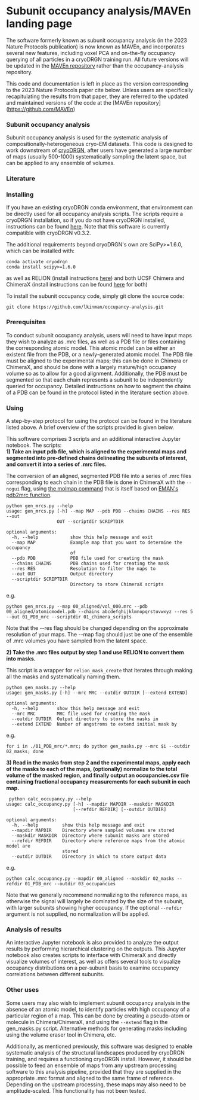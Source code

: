 # Subunit occupancy analysis/MAVEn landing page
The software formerly known as subunit occupancy analysis (in the 2023 Nature Protocols publication) is now known as MAVEn, and incorporates several new features, including voxel PCA and on-the-fly occupancy querying of all particles in a cryoDRGN training run. All future versions will be updated in the [MAVEn repository](https://github.com/lkinman/MAVEn) rather than the occupancy-analysis repository. 

This code and documentation is left in place as the version corresponding to the 2023 Nature Protocols paper cite below. Unless users are specifically recapitulating the results from that paper, they are referred to the updated and maintained versions of the code at the [MAVEn repository] (https://github.com/MAVEn) 


### Subunit occupancy analysis
Subunit occupancy analysis is used for the systematic analysis of compositionally-heterogeneous cryo-EM datasets. This code is designed to work downstream of [cryoDRGN](https://github.com/zhonge/cryodrgn), after users have generated a large number of maps (usually 500-1000) systematically sampling the latent space, but can be applied to any ensemble of volumes. 
  
  
### Literature
     
   
   
### Installing  
If you have an existing cryoDRGN conda environment, that environment can be directly used for all occupancy analysis scripts. The scripts require a cryoDRGN installation, so if you do not have cryoDRGN installed, instructions can be found [here](https://github.com/zhonge/cryodrgn). Note that this software is currently compatible with cryoDRGN v0.3.2. 

The additional requirements beyond cryoDRGN's own are SciPy>=1.6.0, which can be installed with:  
```
conda activate cryodrgn
conda install scipy>=1.6.0
```  
as well as RELION (install instructions [here](https://relion.readthedocs.io/en/latest/Installation.html)) and both UCSF Chimera and ChimeraX (install instructions can be found [here](https://www.cgl.ucsf.edu/chimera/download.html) for both)

To install the subunit occupancy code, simply git clone the source code:
```
git clone https://github.com/lkinman/occupancy-analysis.git
```

### Prerequisites
To conduct subunit occupancy analysis, users will need to have input maps they wish to analyze as .mrc files, as well as a PDB file or files containing the corresponding atomic model. This atomic model can be either an existent file from the PDB, or a newly-generated atomic model. The PDB file must be aligned to the experimental maps; this can be done in Chimera or ChimeraX, and should be done with a largely mature/high occupancy volume so as to allow for a good alignment. Additionally, the PDB must be segmented so that each chain represents a subunit to be independently queried for occupancy. Detailed instructions on how to segment the chains of a PDB can be found in the protocol listed in the literature section above. 

### Using  
A step-by-step protocol for using the protocol can be found in the literature listed above. A brief overview of the scripts provided is given below.  

This software comprises 3 scripts and an additional interactive Jupyter notebook. The scripts:  
**1) Take an input pdb file, which is aligned to the experimental maps and segmented into pre-defined chains delineating the subunits of interest, and convert it into a series of .mrc files.** 

The conversion of an aligned, segmented PDB file into a series of .mrc files corresponding to each chain in the PDB file is done in ChimeraX with the ```--nogui``` flag, using [the molmap command](https://www.cgl.ucsf.edu/chimerax/docs/user/commands/molmap.html) that is itself based on [EMAN's pdb2mrc function](https://blake.bcm.edu/emanwiki/PdbToMrc). 
  
```
python gen_mrcs.py --help
usage: gen_mrcs.py [-h] --map MAP --pdb PDB --chains CHAINS --res RES --out
                   OUT --scriptdir SCRIPTDIR

optional arguments:
  -h, --help            show this help message and exit
  --map MAP             Example map that you want to determine the occupancy
                        of
  --pdb PDB             PDB file used for creating the mask
  --chains CHAINS       PDB chains used for creating the mask
  --res RES             Resolution to filter the maps to
  --out OUT             Output directory
  --scriptdir SCRIPTDIR
                        Directory to store ChimeraX scripts
```  
e.g.
  
```
python gen_mrcs.py --map 00_aligned/vol_000.mrc --pdb 00_aligned/atomicmodel.pdb --chains abcdefghijklmnopqrstuvwxyz --res 5 --out 01_PDB_mrc --scriptdir 01_chimera_scripts
```  
Note that the --res flag should be changed depending on the approximate resolution of your maps. The --map flag should just be one of the ensemble of .mrc volumes you have sampled from the latent space.


**2) Take the .mrc files output by step 1 and use RELION to convert them into masks.** 
  
This script is a wrapper for ``` relion_mask_create ``` that iterates through making all the masks and systematically naming them.  
```
python gen_masks.py --help
usage: gen_masks.py [-h] --mrc MRC --outdir OUTDIR [--extend EXTEND]

optional arguments:
  -h, --help       show this help message and exit
  --mrc MRC        MRC file used for creating the mask
  --outdir OUTDIR  Output directory to store the masks in
  --extend EXTEND  Number of angstroms to extend initial mask by
```  
 e.g.   
   
 ```
 for i in ./01_PDB_mrc/*.mrc; do python gen_masks.py --mrc $i --outdir 02_masks; done
 ```  
   
**3) Read in the masks from step 2 and the experimental maps, apply each of the masks to each of the maps, (optionally) normalize to the total volume of the masked region, and finally output an occupancies.csv file containing fractional occupancy measurements for each subunit in each map.**
 
```
 python calc_occupancy.py --help
usage: calc_occupancy.py [-h] --mapdir MAPDIR --maskdir MASKDIR
                         [--refdir REFDIR] [--outdir OUTDIR]

optional arguments:
  -h, --help         show this help message and exit
  --mapdir MAPDIR    Directory where sampled volumes are stored
  --maskdir MASKDIR  Directory where subunit masks are stored
  --refdir REFDIR    Directory where reference maps from the atomic model are
                     stored
  --outdir OUTDIR    Directory in which to store output data
```
e.g.  

```
python calc_occupancy.py --mapdir 00_aligned --maskdir 02_masks --refdir 01_PDB_mrc --outdir 03_occupancies
```
   
Note that we generally recommend normalizing to the reference maps, as otherwise the signal will largely be dominated by the size of the subunit, with larger subunits showing higher occupancy. If the optional ```--refdir``` argument is not supplied, no normalization will be applied. 

### Analysis of results
An interactive Jupyter notebook is also provided to analyze the output results by performing hierarchical clustering on the outputs. This Jupyter notebook also creates scripts to interface with ChimeraX and directly visualize volumes of interest, as well as offers several tools to visualize occupancy distributions on a per-subunit basis to examine occupancy correlations between different subunits.  

### Other uses
Some users may also wish to implement subunit occupancy analysis in the absence of an atomic model, to identify particles with high occupancy of a particular region of a map. This can be done by creating a pseudo-atom or molecule in Chimera/ChimeraX, and using the ```--extend``` flag in the gen_masks.py script. Alternative methods for generating masks including using the volume eraser tool in Chimera, etc.   

Additionally, as mentioned previously, this software was designed to enable systematic analysis of the structural landscapes produced by cryoDRGN training, and requires a functioning cryoDRGN install. However, it should be possible to feed an ensemble of maps from any upstream processing software to this analysis pipeline, provided that they are supplied in the appropriate .mrc format and aligned to the same frame of reference. Depending on the upstream processing, these maps may also need to be amplitude-scaled. This functionality has not been tested. 
